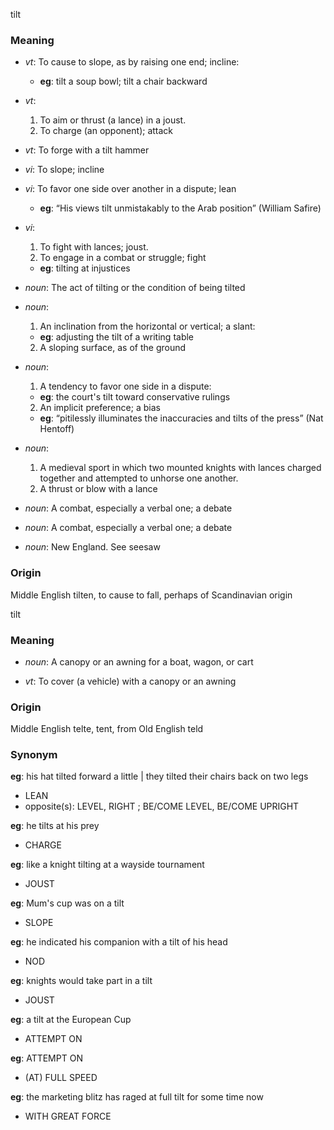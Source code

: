 tilt
### Meaning
+ _vt_: To cause to slope, as by raising one end; incline:
    + __eg__: tilt a soup bowl; tilt a chair backward
+ _vt_:
   1. To aim or thrust (a lance) in a joust.
   2. To charge (an opponent); attack
+ _vt_: To forge with a tilt hammer
+ _vi_: To slope; incline
+ _vi_: To favor one side over another in a dispute; lean
    + __eg__: “His views tilt unmistakably to the Arab position” (William Safire)
+ _vi_:
   1. To fight with lances; joust.
   2. To engage in a combat or struggle; fight
    + __eg__: tilting at injustices

+ _noun_: The act of tilting or the condition of being tilted
+ _noun_:
   1. An inclination from the horizontal or vertical; a slant:
    + __eg__: adjusting the tilt of a writing table
   2. A sloping surface, as of the ground
+ _noun_:
   1. A tendency to favor one side in a dispute:
    + __eg__: the court's tilt toward conservative rulings
   2. An implicit preference; a bias
    + __eg__: “pitilessly illuminates the inaccuracies and tilts of the press” (Nat Hentoff)
+ _noun_:
   1. A medieval sport in which two mounted knights with lances charged together and attempted to unhorse one another.
   2. A thrust or blow with a lance
+ _noun_: A combat, especially a verbal one; a debate
+ _noun_: A combat, especially a verbal one; a debate
+ _noun_: New England. See seesaw

### Origin

Middle English tilten, to cause to fall, perhaps of Scandinavian origin

tilt
### Meaning
+ _noun_: A canopy or an awning for a boat, wagon, or cart

+ _vt_: To cover (a vehicle) with a canopy or an awning

### Origin

Middle English telte, tent, from Old English teld

### Synonym

__eg__: his hat tilted forward a little | they tilted their chairs back on two legs

+ LEAN
+ opposite(s): LEVEL, RIGHT ; BE/COME LEVEL, BE/COME UPRIGHT

__eg__: he tilts at his prey

+ CHARGE

__eg__: like a knight tilting at a wayside tournament

+ JOUST

__eg__: Mum's cup was on a tilt

+ SLOPE

__eg__: he indicated his companion with a tilt of his head

+ NOD

__eg__: knights would take part in a tilt

+ JOUST

__eg__: a tilt at the European Cup

+ ATTEMPT ON

__eg__: ATTEMPT ON

+ (AT) FULL SPEED

__eg__: the marketing blitz has raged at full tilt for some time now

+ WITH GREAT FORCE


